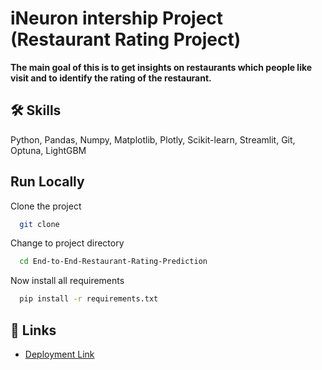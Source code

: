 # iNeuron intership Project (Restaurant Rating Project)

**The main goal of this is to get insights on restaurants which people like visit and to identify the rating of the restaurant.**

## 🛠 Skills

Python, Pandas, Numpy, Matplotlib, Plotly, Scikit-learn, Streamlit, Git, Optuna, LightGBM

## Run Locally

Clone the project

```bash
  git clone
```

Change to project directory

```bash
  cd End-to-End-Restaurant-Rating-Prediction
```

Now install all requirements

```bash
  pip install -r requirements.txt

```

## 🔗 Links

- [Deployment Link]()
